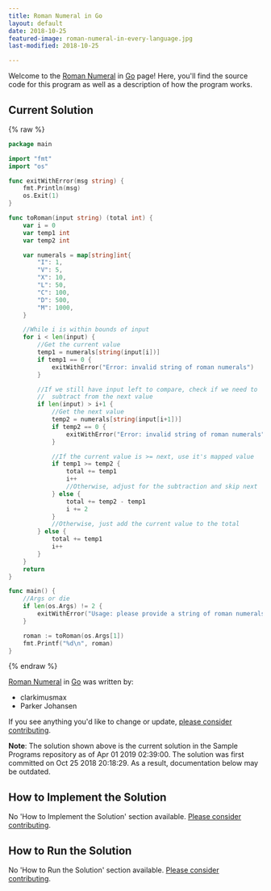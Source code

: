 ```yaml
---
title: Roman Numeral in Go
layout: default
date: 2018-10-25
featured-image: roman-numeral-in-every-language.jpg
last-modified: 2018-10-25

---
```


Welcome to the [Roman Numeral](https://rzuckerm.github.io/sample-programs-website-copy/projects/roman-numeral) in [Go](https://rzuckerm.github.io/sample-programs-website-copy/languages/go) page! Here, you'll find the source code for this program as well as a description of how the program works.

## Current Solution

{% raw %}

```go
package main

import "fmt"
import "os"

func exitWithError(msg string) {
    fmt.Println(msg)
    os.Exit(1)
}

func toRoman(input string) (total int) {
    var i = 0
    var temp1 int
    var temp2 int

    var numerals = map[string]int{
        "I": 1,
        "V": 5,
        "X": 10,
        "L": 50,
        "C": 100,
        "D": 500,
        "M": 1000,
    }

    //While i is within bounds of input
    for i < len(input) {
        //Get the current value
        temp1 = numerals[string(input[i])]
        if temp1 == 0 {
            exitWithError("Error: invalid string of roman numerals")
        }

        //If we still have input left to compare, check if we need to
        //  subtract from the next value
        if len(input) > i+1 {
            //Get the next value
            temp2 = numerals[string(input[i+1])]
            if temp2 == 0 {
                exitWithError("Error: invalid string of roman numerals")
            }

            //If the current value is >= next, use it's mapped value
            if temp1 >= temp2 {
                total += temp1
                i++
                //Otherwise, adjust for the subtraction and skip next
            } else {
                total += temp2 - temp1
                i += 2
            }
            //Otherwise, just add the current value to the total
        } else {
            total += temp1
            i++
        }
    }
    return
}

func main() {
    //Args or die
    if len(os.Args) != 2 {
        exitWithError("Usage: please provide a string of roman numerals")
    }

    roman := toRoman(os.Args[1])
    fmt.Printf("%d\n", roman)
}
```

{% endraw %}

[Roman Numeral](https://rzuckerm.github.io/sample-programs-website-copy/projects/roman-numeral) in [Go](https://rzuckerm.github.io/sample-programs-website-copy/languages/go) was written by:

- clarkimusmax
- Parker Johansen

If you see anything you'd like to change or update, [please consider contributing](https://github.com/TheRenegadeCoder/sample-programs).

**Note**: The solution shown above is the current solution in the Sample Programs repository as of Apr 01 2019 02:39:00. The solution was first committed on Oct 25 2018 20:18:29. As a result, documentation below may be outdated.

## How to Implement the Solution

No 'How to Implement the Solution' section available. [Please consider contributing](https://github.com/TheRenegadeCoder/sample-programs-website).

## How to Run the Solution

No 'How to Run the Solution' section available. [Please consider contributing](https://github.com/TheRenegadeCoder/sample-programs-website).